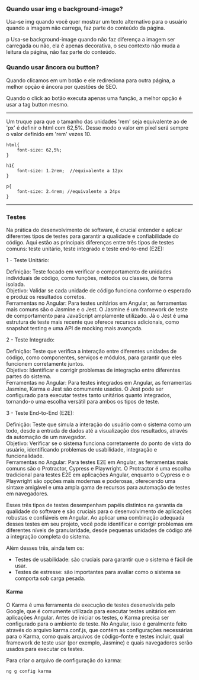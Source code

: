  ### Quando usar img e background-image?
 
 <p> Usa-se img quando você quer mostrar um texto alternativo para o usuário quando a imagem não carrega, faz parte do conteúdo da página.</p>p
  Usa-se background-image quando não faz diferença a imagem ser carregada ou não, ela é apenas decorativa, o seu contexto não muda a leitura da página, não faz parte do conteúdo.<br>

### Quando usar âncora ou button?

<p>Quando clicamos em um botão e ele redireciona para outra página, a melhor opção é âncora por questões de SEO.</p>
Quando o click ao botão executa apenas uma função, a melhor opção é usar a tag button mesmo.<br>

--- 

<p>Um truque para que o tamanho das unidades 'rem' seja equivalente ao de 'px' é definir
o html com 62,5%.
Desse modo o valor em píxel será sempre o valor definido em 'rem' vezes 10.</p>

```
html{
    font-size: 62,5%;
}

h1{
    font-size: 1.2rem;  //equivalente a 12px
}

p{
    font-size: 2.4rem; //equivalente a 24px
}
```

--- 

### Testes

Na prática do desenvolvimento de software, é crucial entender e aplicar diferentes tipos de testes para garantir a qualidade e confiabilidade do código. Aqui estão as principais diferenças entre três tipos de testes comuns: teste unitário, teste integrado e teste end-to-end (E2E):

1 - Teste Unitário:

 Definição: Teste focado em verificar o comportamento de unidades individuais de código, como funções, métodos ou classes, de forma isolada.<br>
 Objetivo: Validar se cada unidade de código funciona conforme o esperado e produz os resultados corretos.<br>
 Ferramentas no Angular: Para testes unitários em Angular, as ferramentas mais comuns são o Jasmine e o Jest. O Jasmine é um framework de teste de comportamento para          JavaScript amplamente utilizado. Já o Jest é uma estrutura de teste mais recente que oferece recursos adicionais, como snapshot testing e uma API de mocking mais avançada.

2 - Teste Integrado:

Definição: Teste que verifica a interação entre diferentes unidades de código, como componentes, serviços e módulos, para garantir que eles funcionem corretamente juntos.<br>
Objetivo: Identificar e corrigir problemas de integração entre diferentes partes do sistema.<br>
Ferramentas no Angular: Para testes integrados em Angular, as ferramentas Jasmine, Karma e Jest são comumente usadas. O Jest pode ser configurado para executar testes tanto unitários quanto integrados, tornando-o uma escolha versátil para ambos os tipos de teste.

3 - Teste End-to-End (E2E):

Definição: Teste que simula a interação do usuário com o sistema como um todo, desde a entrada de dados até a visualização dos resultados, através da automação de um navegador.<br>
Objetivo: Verificar se o sistema funciona corretamente do ponto de vista do usuário, identificando problemas de usabilidade, integração e funcionalidade.<br>
Ferramentas no Angular: Para testes E2E em Angular, as ferramentas mais comuns são o Protractor, Cypress e Playwright. O Protractor é uma escolha tradicional para testes E2E em aplicações Angular, enquanto o Cypress e o Playwright são opções mais modernas e poderosas, oferecendo uma sintaxe amigável e uma ampla gama de recursos para automação de testes em navegadores.

Esses três tipos de testes desempenham papéis distintos na garantia da qualidade do software e são cruciais para o desenvolvimento de aplicações robustas e confiáveis em Angular. Ao aplicar uma combinação adequada desses testes em seu projeto, você pode identificar e corrigir problemas em diferentes níveis de granularidade, desde pequenas unidades de código até a integração completa do sistema.

Além desses três, ainda tem os:

- Testes de usabilidade: são cruciais para garantir que o sistema é fácil de usar.
- Testes de estresse: são importantes para avaliar como o sistema se comporta sob carga pesada.

#### Karma 

O Karma é uma ferramenta de execução de testes desenvolvida pelo Google, que é comumente utilizada para executar testes unitários em aplicações Angular.
Antes de iniciar os testes, o Karma precisa ser configurado para o ambiente de teste. No Angular, isso é geralmente feito através do arquivo karma.conf.js, que contém as configurações necessárias para o Karma, como quais arquivos de código-fonte e testes incluir, qual framework de teste usar (por exemplo, Jasmine) e quais navegadores serão usados para executar os testes.<br>

Para criar o arquivo de configuração do karma:
```
ng g config karma
```
